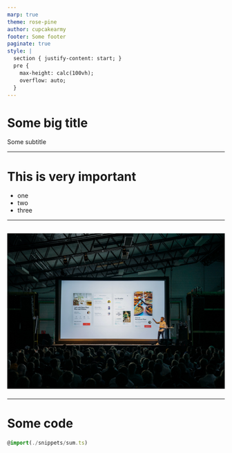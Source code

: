 ```yaml
---
marp: true
theme: rose-pine
author: cupcakearmy
footer: Some footer
paginate: true
style: |
  section { justify-content: start; }
  pre {
    max-height: calc(100vh);
    overflow: auto;
  }
---
```


<style scoped>section { justify-content: center; }</style>

<!--_paginate: false -->

# Some big title

Some subtitle

---

# This is very important

- one
- two
- three

---

<!--
_paginate: false
_footer: ''
-->

## ![bg](./assets/keynote.jpg)

---

# Some code

```ts
@import(./snippets/sum.ts)
```

